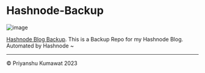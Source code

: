 # Hashnode-Backup
![image](https://user-images.githubusercontent.com/88786642/210309654-d8f7c7ec-3067-4835-943b-2fe395b5a950.png)

[Hashnode Blog Backup](https://kumarsonsoff.hashnode.dev). This is a Backup Repo for my Hashnode Blog. Automated by Hashnode ~

<hr/>
© Priyanshu Kumawat 2023
